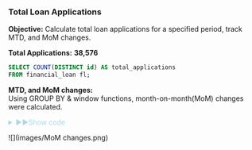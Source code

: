 ### Total Loan Applications
**Objective:** Calculate total loan applications for a specified period, track MTD, and MoM changes.

**Total Applications:** **38,576**
	
```sql
SELECT COUNT(DISTINCT id) AS total_applications 
FROM financial_loan fl;
```

**MTD, and MoM changes:**<br>
Using GROUP BY & window functions, month-on-month(MoM) changes were calculated.

<details>
<summary style="color: lightblue;">▶▶Show code </summary>
	
```sql
SELECT 
	month_num,
	month,
	total_applications,
	(total_applications - LAG(total_applications) OVER (ORDER BY month_num))::NUMERIC AS mom_change,
	ROUND((total_applications - LAG(total_applications) OVER (ORDER BY month_num))::NUMERIC / (LAG(total_applications) OVER (ORDER BY month_num)),4) AS mom_pct_change
FROM (
SELECT 
	EXTRACT(MONTH from issue_date) AS month_num,
    TO_CHAR(issue_date, 'Mon') AS month,
    COUNT(DISTINCT id) AS total_applications
FROM financial_loan fl
GROUP BY EXTRACT(MONTH from issue_date), TO_CHAR(issue_date, 'Mon')
ORDER BY month_num
) AS ordered_month
ORDER BY month_num
```
</details>

![](images/MoM changes.png)
